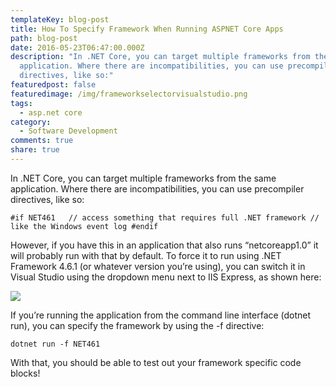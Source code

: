 ```yaml
---
templateKey: blog-post
title: How To Specify Framework When Running ASPNET Core Apps
path: blog-post
date: 2016-05-23T06:47:00.000Z
description: "In .NET Core, you can target multiple frameworks from the same
  application. Where there are incompatibilities, you can use precompiler
  directives, like so:"
featuredpost: false
featuredimage: /img/frameworkselectorvisualstudio.png
tags:
  - asp.net core
category:
  - Software Development
comments: true
share: true
---
```

In .NET Core, you can target multiple frameworks from the same application. Where there are incompatibilities, you can use precompiler directives, like so:

`#if NET461   // access something that requires full .NET framework
  // like the Windows event log
#endif`

However, if you have this in an application that also runs “netcoreapp1.0” it will probably run with that by default. To force it to run using .NET Framework 4.6.1 (or whatever version you’re using), you can switch it in Visual Studio using the dropdown menu next to IIS Express, as shown here:

![](/img/frameworkselectorvisualstudio.png)

If you’re running the application from the command line interface (dotnet run), you can specify the framework by using the -f directive:

`dotnet run -f NET461`

With that, you should be able to test out your framework specific code blocks!